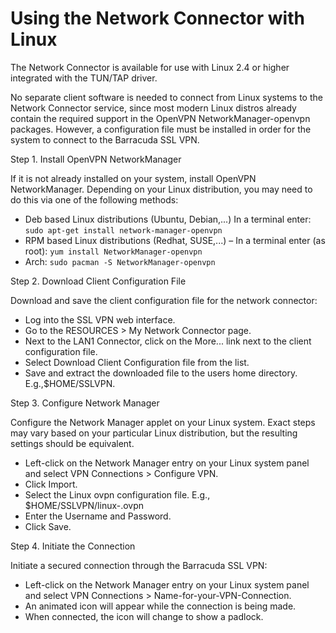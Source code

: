 # Using the Network Connector with Linux

The Network Connector is available for use with Linux 2.4 or higher integrated with the TUN/TAP driver.

No separate client software is needed to connect from Linux systems to the Network Connector service, since most modern Linux distros already contain the required support in the OpenVPN NetworkManager-openvpn packages. However, a configuration file must be installed in order for the system to connect to the Barracuda SSL VPN.

Step 1. Install OpenVPN NetworkManager

If it is not already installed on your system, install OpenVPN NetworkManager. Depending on your Linux distribution, you may need to do this via one of the following methods:

- Deb based Linux distributions (Ubuntu, Debian,...) In a terminal enter: `sudo apt-get install network-manager-openvpn`
- RPM based Linux distributions (Redhat, SUSE,...) –  In a terminal enter (as root): `yum install NetworkManager-openvpn`
- Arch: `sudo pacman -S NetworkManager-openvpn`

Step 2. Download Client Configuration File

Download and save the client configuration file for the network connector:

- Log into the  SSL VPN web interface.
- Go to the RESOURCES > My Network Connector page.
- Next to the LAN1 Connector, click on the More... link next to the client configuration file.
- Select Download Client Configuration file from the list.
- Save and extract the downloaded file to the users home directory. E.g.,$HOME/SSLVPN.

Step 3. Configure Network Manager

Configure the Network Manager applet on your Linux system. Exact steps may vary based on your particular Linux distribution, but the resulting settings should be equivalent.

- Left-click on the Network Manager entry on your Linux system panel and select VPN Connections > Configure VPN.
- Click Import.
- Select the Linux ovpn configuration file. E.g., $HOME/SSLVPN/linux-<Network Connector name>.ovpn
-  Enter the Username and Password.
- Click Save.

Step 4. Initiate the Connection

Initiate a secured connection through the Barracuda SSL VPN:

- Left-click on the Network Manager entry on your Linux system panel and select VPN Connections > Name-for-your-VPN-Connection.
- An animated icon will appear while the connection is being made.
- When connected, the icon will change to show a padlock.
